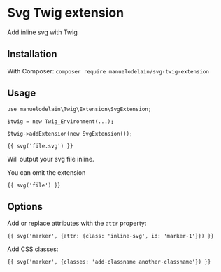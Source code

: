 # Svg Twig extension

Add inline svg with Twig

## Installation

With Composer:
```composer require manuelodelain/svg-twig-extension```

## Usage

```
use manuelodelain\Twig\Extension\SvgExtension;

$twig = new Twig_Environment(...);

$twig->addExtension(new SvgExtension());
```

```
{{ svg('file.svg') }}
```

Will output your svg file inline.

You can omit the extension
```
{{ svg('file') }}
```

## Options

Add or replace attributes with the `attr` property:
```
{{ svg('marker', {attr: {class: 'inline-svg', id: 'marker-1'}}) }}
```

Add CSS classes:
```
{{ svg('marker', {classes: 'add-classname another-classname'}) }}
```


